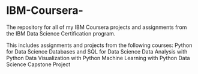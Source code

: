# IBM-Coursera-
The repository for all of my IBM Coursera projects and assignments from the IBM Data Science Certification program.

This includes assignments and projects from the following courses:
Python for Data Science
Databases and SQL for Data Science
Data Analysis with Python
Data Visualization with Python
Machine Learning with Python
Data Science Capstone Project

